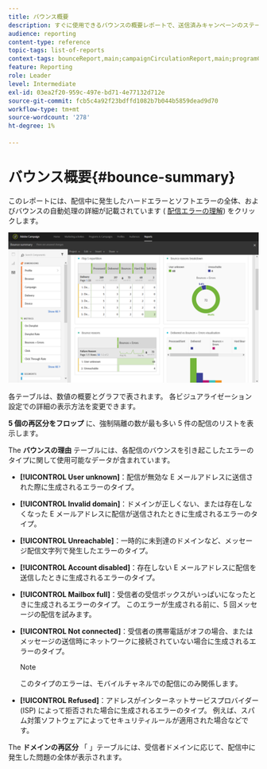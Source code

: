 ```yaml
---
title: バウンス概要
description: すぐに使用できるバウンスの概要レポートで、送信済みキャンペーンのステータスと発生した可能性のあるエラーを確認します。
audience: reporting
content-type: reference
topic-tags: list-of-reports
context-tags: bounceReport,main;campaignCirculationReport,main;programCirculationReport,main
feature: Reporting
role: Leader
level: Intermediate
exl-id: 03ea2f20-959c-497e-bd71-4e77132d712e
source-git-commit: fcb5c4a92f23bdffd1082b7b044b5859dead9d70
workflow-type: tm+mt
source-wordcount: '278'
ht-degree: 1%

---
```


# バウンス概要{#bounce-summary}

このレポートには、配信中に発生したハードエラーとソフトエラーの全体、およびバウンスの自動処理の詳細が記載されています ( [配信エラーの理解](../../sending/using/understanding-delivery-failures.md)) をクリックします。

![](assets/campaign_reports_bounces.png)

各テーブルは、数値の概要とグラフで表されます。 各ビジュアライゼーション設定での詳細の表示方法を変更できます。

**5 個の再区分をフロップ** に、強制隔離の数が最も多い 5 件の配信のリストを表示します。

The **バウンスの理由** テーブルには、各配信のバウンスを引き起こしたエラーのタイプに関して使用可能なデータが含まれています。

* **[!UICONTROL User unknown]**：配信が無効な E メールアドレスに送信された際に生成されるエラーのタイプ。
* **[!UICONTROL Invalid domain]**：ドメインが正しくない、または存在しなくなった E メールアドレスに配信が送信されたときに生成されるエラーのタイプ。
* **[!UICONTROL Unreachable]**：一時的に未到達のドメインなど、メッセージ配信文字列で発生したエラーのタイプ。
* **[!UICONTROL Account disabled]**：存在しない E メールアドレスに配信を送信したときに生成されるエラーのタイプ。
* **[!UICONTROL Mailbox full]**：受信者の受信ボックスがいっぱいになったときに生成されるエラーのタイプ。 このエラーが生成される前に、5 回メッセージの配信を試みます。
* **[!UICONTROL Not connected]**：受信者の携帯電話がオフの場合、またはメッセージの送信時にネットワークに接続されていない場合に生成されるエラーのタイプ。

  >[!NOTE]
  >
  >このタイプのエラーは、モバイルチャネルでの配信にのみ関係します。

* **[!UICONTROL Refused]**：アドレスがインターネットサービスプロバイダー (ISP) によって拒否された場合に生成されるエラーのタイプ。 例えば、スパム対策ソフトウェアによってセキュリティルールが適用された場合などです。

The **ドメインの再区分** 「 」テーブルには、受信者ドメインに応じて、配信中に発生した問題の全体が表示されます。
